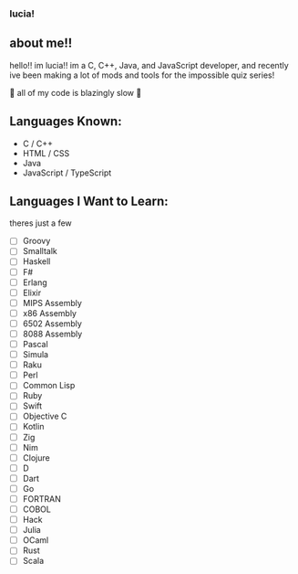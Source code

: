 ### lucia!

## about me!!
hello!! im lucia!! im a C, C++, Java, and JavaScript developer, and recently ive been making a lot of mods and tools for the impossible quiz series!

🚀 all of my code is blazingly slow 🚀

## Languages Known:
- C / C++
- HTML / CSS
- Java
- JavaScript / TypeScript

## Languages I Want to Learn:
theres just a few
- [ ] Groovy
- [ ] Smalltalk
- [ ] Haskell
- [ ] F#
- [ ] Erlang
- [ ] Elixir
- [ ] MIPS Assembly
- [ ] x86 Assembly
- [ ] 6502 Assembly
- [ ] 8088 Assembly
- [ ] Pascal
- [ ] Simula
- [ ] Raku
- [ ] Perl
- [ ] Common Lisp
- [ ] Ruby
- [ ] Swift
- [ ] Objective C
- [ ] Kotlin
- [ ] Zig
- [ ] Nim
- [ ] Clojure
- [ ] D
- [ ] Dart
- [ ] Go
- [ ] FORTRAN
- [ ] COBOL
- [ ] Hack
- [ ] Julia
- [ ] OCaml
- [ ] Rust
- [ ] Scala
